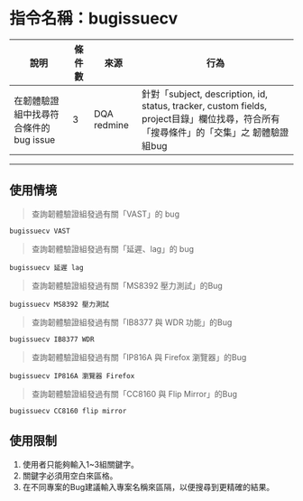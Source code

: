 # 指令名稱：bugissuecv

| 說明 | 條件數 | 來源 | 行為 |
| --- | --- | --- | --- |
| 在韌體驗證組中找尋符合條件的bug issue | 3 | DQA redmine | 針對「subject, description, id, status, tracker, custom fields, project目錄」欄位找尋，符合所有「搜尋條件」的「交集」之 韌體驗證組bug |

---

## 使用情境

> 查詢韌體驗證組發過有關「VAST」的 bug

```
bugissuecv VAST
```

> 查詢韌體驗證組發過有關「延遲、lag」的 bug

```
bugissuecv 延遲 lag
```

> 查詢韌體驗證組發過有關「MS8392 壓力測試」的Bug

```
bugissuecv MS8392 壓力測試
```

> 查詢韌體驗證組發過有關「IB8377 與 WDR 功能」的Bug

```
bugissuecv IB8377 WDR
```

> 查詢韌體驗證組發過有關「IP816A 與 Firefox 瀏覽器」的Bug

```
bugissuecv IP816A 瀏覽器 Firefox
```

> 查詢韌體驗證組發過有關「CC8160 與 Flip Mirror」的Bug

```
bugissuecv CC8160 flip mirror
```

## 使用限制

1. 使用者只能夠輸入1~3組關鍵字。
2. 關鍵字必須用空白來區格。
3. 在不同專案的Bug建議輸入專案名稱來區隔，以便搜尋到更精確的結果。



